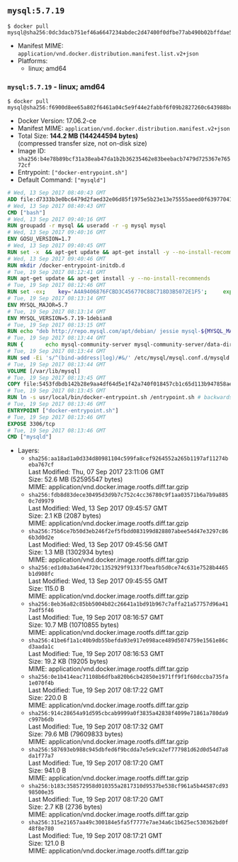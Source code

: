 ## `mysql:5.7.19`

```console
$ docker pull mysql@sha256:0dc3dacb751ef46a6647234abdec2d47400f0dfbe77ab490b02bffdae57846ed
```

-	Manifest MIME: `application/vnd.docker.distribution.manifest.list.v2+json`
-	Platforms:
	-	linux; amd64

### `mysql:5.7.19` - linux; amd64

```console
$ docker pull mysql@sha256:f6900d8ee65a802f6461a04c5e9f44e2fabbf6f09b2827260c643988bcdba16e
```

-	Docker Version: 17.06.2-ce
-	Manifest MIME: `application/vnd.docker.distribution.manifest.v2+json`
-	Total Size: **144.2 MB (144244594 bytes)**  
	(compressed transfer size, not on-disk size)
-	Image ID: `sha256:b4e78b89bcf31a38eab47da1b2b36235462e83beebacb7479d725367e76572cf`
-	Entrypoint: `["docker-entrypoint.sh"]`
-	Default Command: `["mysqld"]`

```dockerfile
# Wed, 13 Sep 2017 08:40:43 GMT
ADD file:d7333b3e0bc6479d2faed32e06d85f1975e5b23e13e75555aeed0f639770413b in / 
# Wed, 13 Sep 2017 08:40:43 GMT
CMD ["bash"]
# Wed, 13 Sep 2017 09:40:16 GMT
RUN groupadd -r mysql && useradd -r -g mysql mysql
# Wed, 13 Sep 2017 09:40:16 GMT
ENV GOSU_VERSION=1.7
# Wed, 13 Sep 2017 09:40:45 GMT
RUN set -x 	&& apt-get update && apt-get install -y --no-install-recommends ca-certificates wget && rm -rf /var/lib/apt/lists/* 	&& wget -O /usr/local/bin/gosu "https://github.com/tianon/gosu/releases/download/$GOSU_VERSION/gosu-$(dpkg --print-architecture)" 	&& wget -O /usr/local/bin/gosu.asc "https://github.com/tianon/gosu/releases/download/$GOSU_VERSION/gosu-$(dpkg --print-architecture).asc" 	&& export GNUPGHOME="$(mktemp -d)" 	&& gpg --keyserver ha.pool.sks-keyservers.net --recv-keys B42F6819007F00F88E364FD4036A9C25BF357DD4 	&& gpg --batch --verify /usr/local/bin/gosu.asc /usr/local/bin/gosu 	&& rm -r "$GNUPGHOME" /usr/local/bin/gosu.asc 	&& chmod +x /usr/local/bin/gosu 	&& gosu nobody true 	&& apt-get purge -y --auto-remove ca-certificates wget
# Wed, 13 Sep 2017 09:40:46 GMT
RUN mkdir /docker-entrypoint-initdb.d
# Tue, 19 Sep 2017 08:12:41 GMT
RUN apt-get update && apt-get install -y --no-install-recommends 		pwgen 		openssl 		perl 	&& rm -rf /var/lib/apt/lists/*
# Tue, 19 Sep 2017 08:12:46 GMT
RUN set -ex; 	key='A4A9406876FCBD3C456770C88C718D3B5072E1F5'; 	export GNUPGHOME="$(mktemp -d)"; 	gpg --keyserver ha.pool.sks-keyservers.net --recv-keys "$key"; 	gpg --export "$key" > /etc/apt/trusted.gpg.d/mysql.gpg; 	rm -r "$GNUPGHOME"; 	apt-key list > /dev/null
# Tue, 19 Sep 2017 08:13:14 GMT
ENV MYSQL_MAJOR=5.7
# Tue, 19 Sep 2017 08:13:14 GMT
ENV MYSQL_VERSION=5.7.19-1debian8
# Tue, 19 Sep 2017 08:13:15 GMT
RUN echo "deb http://repo.mysql.com/apt/debian/ jessie mysql-${MYSQL_MAJOR}" > /etc/apt/sources.list.d/mysql.list
# Tue, 19 Sep 2017 08:13:44 GMT
RUN { 		echo mysql-community-server mysql-community-server/data-dir select ''; 		echo mysql-community-server mysql-community-server/root-pass password ''; 		echo mysql-community-server mysql-community-server/re-root-pass password ''; 		echo mysql-community-server mysql-community-server/remove-test-db select false; 	} | debconf-set-selections 	&& apt-get update && apt-get install -y mysql-server="${MYSQL_VERSION}" && rm -rf /var/lib/apt/lists/* 	&& rm -rf /var/lib/mysql && mkdir -p /var/lib/mysql /var/run/mysqld 	&& chown -R mysql:mysql /var/lib/mysql /var/run/mysqld 	&& chmod 777 /var/run/mysqld
# Tue, 19 Sep 2017 08:13:44 GMT
RUN sed -Ei 's/^(bind-address|log)/#&/' /etc/mysql/mysql.conf.d/mysqld.cnf 	&& echo '[mysqld]\nskip-host-cache\nskip-name-resolve' > /etc/mysql/conf.d/docker.cnf
# Tue, 19 Sep 2017 08:13:44 GMT
VOLUME [/var/lib/mysql]
# Tue, 19 Sep 2017 08:13:45 GMT
COPY file:5453fdbdb142b28e9aa4df64d5e1f42a740f018457cb1c65d113b947858ae314 in /usr/local/bin/ 
# Tue, 19 Sep 2017 08:13:45 GMT
RUN ln -s usr/local/bin/docker-entrypoint.sh /entrypoint.sh # backwards compat
# Tue, 19 Sep 2017 08:13:46 GMT
ENTRYPOINT ["docker-entrypoint.sh"]
# Tue, 19 Sep 2017 08:13:46 GMT
EXPOSE 3306/tcp
# Tue, 19 Sep 2017 08:13:46 GMT
CMD ["mysqld"]
```

-	Layers:
	-	`sha256:aa18ad1a0d334d80981104c599fa8cef9264552a265b1197af11274beba767cf`  
		Last Modified: Thu, 07 Sep 2017 23:11:06 GMT  
		Size: 52.6 MB (52595547 bytes)  
		MIME: application/vnd.docker.image.rootfs.diff.tar.gzip
	-	`sha256:fdb8d83dece30495d3d9b7c752c4cc36780c9f1aa03571b6a7b9a8850c7d9979`  
		Last Modified: Wed, 13 Sep 2017 09:45:57 GMT  
		Size: 2.1 KB (2087 bytes)  
		MIME: application/vnd.docker.image.rootfs.diff.tar.gzip
	-	`sha256:75b6ce7b50d3eb246f2ef5fbdd083199d828807abee54d47e3297c866b3d0d2e`  
		Last Modified: Wed, 13 Sep 2017 09:45:56 GMT  
		Size: 1.3 MB (1302934 bytes)  
		MIME: application/vnd.docker.image.rootfs.diff.tar.gzip
	-	`sha256:ed1d0a3a64e4720c1352929f9133f7beafb5d0ce74c631e7528b4465b1d908fc`  
		Last Modified: Wed, 13 Sep 2017 09:45:55 GMT  
		Size: 115.0 B  
		MIME: application/vnd.docker.image.rootfs.diff.tar.gzip
	-	`sha256:8eb36a82c85bb5004b82c26641a1bd91b967c7affa21a57757d96a417adf5f46`  
		Last Modified: Tue, 19 Sep 2017 08:16:57 GMT  
		Size: 10.7 MB (10710855 bytes)  
		MIME: application/vnd.docker.image.rootfs.diff.tar.gzip
	-	`sha256:41be6f1a1c40b9db55befda93e917e098ace489d5074759e1561e86cd3aada1c`  
		Last Modified: Tue, 19 Sep 2017 08:16:53 GMT  
		Size: 19.2 KB (19205 bytes)  
		MIME: application/vnd.docker.image.rootfs.diff.tar.gzip
	-	`sha256:0e1b414eac71108b6dfba820b6cb42850e1971ff9f1f60dccba735fa1e070f4b`  
		Last Modified: Tue, 19 Sep 2017 08:17:22 GMT  
		Size: 220.0 B  
		MIME: application/vnd.docker.image.rootfs.diff.tar.gzip
	-	`sha256:914c28654a91d595cbcab9999a0f3835a42838f4099e71861a780da9c997b6db`  
		Last Modified: Tue, 19 Sep 2017 08:17:32 GMT  
		Size: 79.6 MB (79609833 bytes)  
		MIME: application/vnd.docker.image.rootfs.diff.tar.gzip
	-	`sha256:587693eb988c945dbfed6f9bcdda7e5e9ca2ef777981d62d0d54d7a8da1f77a7`  
		Last Modified: Tue, 19 Sep 2017 08:17:20 GMT  
		Size: 941.0 B  
		MIME: application/vnd.docker.image.rootfs.diff.tar.gzip
	-	`sha256:b183c358572958d010355a2817310d9537be538cf961a5b44587cd9398500e35`  
		Last Modified: Tue, 19 Sep 2017 08:17:20 GMT  
		Size: 2.7 KB (2736 bytes)  
		MIME: application/vnd.docker.image.rootfs.diff.tar.gzip
	-	`sha256:315e21657aa49c300184e5fa5f7777e7ae34a6c1b625ec530362bd0f48f8e780`  
		Last Modified: Tue, 19 Sep 2017 08:17:21 GMT  
		Size: 121.0 B  
		MIME: application/vnd.docker.image.rootfs.diff.tar.gzip
